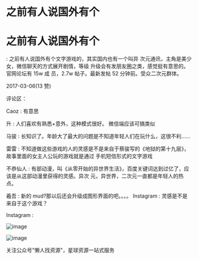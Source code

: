 # 之前有人说国外有个

# 之前有人说国外有个

: 之前有人说国外有个文字游戏的，其实国内也有一个叫异 次元通讯，主角是美少女，微信聊天的方式展开剧情，等级 升级会有发朋友圈之类，感觉挺有意思的。官网论坛有 15w 成 员，2.7w 帖子。最新发帖 52 分钟前。受众二次元群体。

2017-03-06(13 赞)

评论区：

Caoz : 有意思

升 : 人们喜欢有熟悉+意外，这种模式很好。 微信端应该可搞类似

马骏 : 长知识了。年龄大了最大的问题是不知道年轻人们在玩什么，这很不利……

雷雷 : 不知道做这些游戏的人的灵感是不是来自于蔡骏写的《地狱的第十九层》，故事里面的女主人公玩的游戏就是通过 手机短信形式的文字游戏

不恭仙人 : 有部动漫，叫《从零开始的异世界生活》，百度关键词达到过亿了，应该是从这部动漫里获得的灵感。异次 元，异世界，二次元一直都是年轻人的热点。

羲吾 : 新的 mud?那以后还会升级成图形界面的吧。。。。 Instagram : 灵感是不是来自于这个游戏？

Instagram :

![image](img/Image_592.png)

![image](img/Image_593.png)

关注公众号"懒人找资源"，星球资源一站式服务